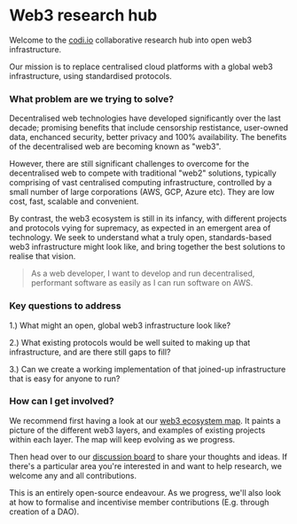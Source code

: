 # Web3 research hub
Welcome to the [codi.io](https://codi.io) collaborative research hub into open web3 infrastructure.

Our mission is to replace centralised cloud platforms with a global web3 infrastructure, using standardised protocols.

### What problem are we trying to solve?

Decentralised web technologies have developed significantly over the last decade; promising benefits that include censorship restistance, user-owned data, enchanced security, better privacy and 100% availability. The benefits of the decentralised web are becoming known as "web3".

However, there are still significant challenges to overcome for the decentralised web to compete with traditional "web2" solutions, typically comprising of vast centralised computing infrastructure, controlled by a small number of large corporations (AWS, GCP, Azure etc). They are low cost, fast, scalable and convenient.

By contrast, the web3 ecosystem is still in its infancy, with different projects and protocols vying for supremacy, as expected in an emergent area of technology. We seek to understand what a truly open, standards-based web3 infrastructure might look like, and bring together the best solutions to realise that vision.

> As a web developer, I want to develop and run decentralised, performant software as easily as I can run software on AWS.

### Key questions to address

1.) What might an open, global web3 infrastructure look like?

2.) What existing protocols would be well suited to making up that infrastructure, and are there still gaps to fill?

3.) Can we create a working implementation of that joined-up infrastructure that is easy for anyone to run?

### How can I get involved?

We recommend first having a look at our [web3 ecosystem map](https://codi.io/web3). It paints a picture of the different web3 layers, and examples of existing projects within each layer. The map will keep evolving as we progress.

Then head over to our [discussion board](https://github.com/codi0/research/discussions) to share your thoughts and ideas. If there's a particular area you're interested in and want to help research, we welcome any and all contributions.

This is an entirely open-source endeavour. As we progress, we'll also look at how to formalise and incentivise member contributions (E.g. through creation of a DAO).
